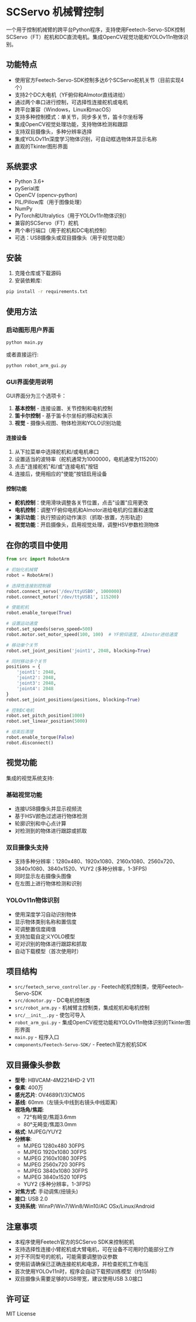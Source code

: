 # SCServo 机械臂控制

一个用于控制机械臂的跨平台Python程序，支持使用Feetech-Servo-SDK控制SCServo（FT）舵机和DC直流电机。集成OpenCV视觉功能和YOLOv11n物体识别。

## 功能特点

- 使用官方Feetech-Servo-SDK控制多达6个SCServo舵机关节（目前实现4个）
- 支持2个DC大电机（YF俯仰和AImotor直线进给）
- 通过两个串口进行控制，可选择性连接舵机或电机
- 跨平台兼容（Windows，Linux和macOS）
- 支持多种控制模式：单关节，同步多关节，笛卡尔坐标等
- 集成OpenCV视觉处理功能，支持物体检测和跟踪
- 支持双目摄像头，多种分辨率选择
- 集成YOLOv11n深度学习物体识别，可自动框选物体并显示名称
- 直观的Tkinter图形界面

## 系统要求

- Python 3.6+
- pySerial库
- OpenCV (opencv-python)
- PIL/Pillow库（用于图像处理）
- NumPy
- PyTorch和Ultralytics（用于YOLOv11n物体识别）
- 兼容的SCServo（FT）舵机
- 两个串行端口（用于舵机和DC电机控制）
- 可选：USB摄像头或双目摄像头（用于视觉功能）

## 安装

1. 克隆仓库或下载源码
2. 安装依赖库:

```bash
pip install -r requirements.txt
```

## 使用方法

### 启动图形用户界面

```bash
python main.py
```

或者直接运行:

```bash
python robot_arm_gui.py
```

### GUI界面使用说明

GUI界面分为三个选项卡：

1. **基本控制** - 连接设置、关节控制和电机控制
2. **笛卡尔控制** - 基于笛卡尔坐标的移动和演示
3. **视觉** - 摄像头视图、物体检测和YOLO识别功能

#### 连接设备

1. 从下拉菜单中选择舵机和/或电机串口
2. 设置适当的波特率（舵机通常为1000000，电机通常为115200）
3. 点击"连接舵机"和/或"连接电机"按钮
4. 连接后，使用相应的"使能"按钮启用设备

#### 控制功能

- **舵机控制**：使用滑块调整各关节位置，点击"设置"应用更改
- **电机控制**：调整YF俯仰电机和AImotor进给电机的位置和速度
- **演示功能**：执行预设的动作演示（抓取-放置，方形轨迹）
- **视觉功能**：开启摄像头，启用视觉处理，调整HSV参数检测物体

## 在你的项目中使用

```python
from src import RobotArm

# 初始化机械臂
robot = RobotArm()

# 选择性连接到控制器
robot.connect_servo('/dev/ttyUSB0', 1000000)
robot.connect_motor('/dev/ttyUSB1', 115200)

# 使能舵机
robot.enable_torque(True)

# 设置运动速度
robot.set_speeds(servo_speed=500)
robot.motor.set_motor_speed(100, 100)  # YF俯仰速度, AImotor进给速度

# 移动单个关节
robot.set_joint_position('joint1', 2048, blocking=True)

# 同时移动多个关节
positions = {
    'joint1': 2048,
    'joint2': 2048,
    'joint3': 2048,
    'joint4': 2048
}
robot.set_joint_positions(positions, blocking=True)

# 控制DC电机
robot.set_pitch_position(1000)
robot.set_linear_position(5000)

# 结束后清理
robot.enable_torque(False)
robot.disconnect()
```

## 视觉功能

集成的视觉系统支持:

### 基础视觉功能
- 连接USB摄像头并显示视频流
- 基于HSV颜色过滤进行物体检测
- 轮廓识别和中心点计算
- 对检测到的物体进行跟踪或抓取

### 双目摄像头支持
- 支持多种分辨率：1280x480、1920x1080、2160x1080、2560x720、3840x1080、3840x1520、YUY2 (多种分辨率，1-3FPS)
- 同时显示左右摄像头图像
- 在左图上进行物体检测和识别

### YOLOv11n物体识别
- 使用深度学习自动识别物体
- 显示物体类别名称和置信度
- 可调整置信度阈值
- 支持加载自定义YOLO模型
- 可对识别的物体进行跟踪和抓取
- 自动下载模型（首次使用时）

## 项目结构

- `src/feetech_servo_controller.py` - Feetech舵机控制类，使用Feetech-Servo-SDK
- `src/dcmotor.py` - DC电机控制类
- `src/robot_arm.py` - 机械臂主控制类，集成舵机和电机控制
- `src/__init__.py` - 使包可导入
- `robot_arm_gui.py` - 集成OpenCV视觉功能和YOLOv11n物体识别的Tkinter图形界面
- `main.py` - 程序入口
- `components/Feetech-Servo-SDK/` - Feetech官方舵机SDK

## 双目摄像头参数

- **型号**: HBVCAM-4M2214HD-2 V11
- **像素**: 400万
- **感光芯片**: OV4689(1/3)CMOS
- **基线**: 60mm（左镜头中线到右镜头中线距离）
- **视场角/焦距**: 
  - 72°有畸变/焦距3.6mm
  - 80°无畸变/焦距3.0mm
- **格式**: MJPEG/YUY2
- **分辨率**:
  - MJPEG 1280x480 30FPS
  - MJPEG 1920x1080 30FPS
  - MJPEG 2160x1080 30FPS
  - MJPEG 2560x720 30FPS
  - MJPEG 3840x1080 30FPS
  - MJPEG 3840x1520 10FPS
  - YUY2 (多种分辨率，1-3FPS)
- **对焦方式**: 手动调焦(扭镜头)
- **接口**: USB 2.0
- **支持系统**: WinxP/Win7/Win8/Win10/AC OSx/Linux/Android

## 注意事项

- 本程序使用Feetech官方的SCServo SDK来控制舵机
- 支持选择性连接小臂舵机或大臂电机，可在设备不可用时仍能部分工作
- 对于不同型号的舵机，可能需要调整协议参数
- 使用前请确保已正确连接舵机和电源，并检查舵机工作电压
- 首次使用YOLOv11n时，程序会自动下载预训练模型（约15MB）
- 双目摄像头需要足够的USB带宽，建议使用USB 3.0接口

## 许可证

MIT License